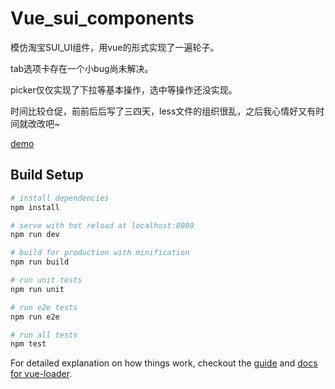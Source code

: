 # Vue_sui_components

模仿淘宝SUI_UI组件，用vue的形式实现了一遍轮子。

tab选项卡存在一个小bug尚未解决。

picker仅仅实现了下拉等基本操作，选中等操作还没实现。

时间比较仓促，前前后后写了三四天，less文件的组织很乱，之后我心情好又有时间就改改吧~

[demo](http://grubby-field.surge.sh/#!/)


## Build Setup

``` bash
# install dependencies
npm install

# serve with hot reload at localhost:8080
npm run dev

# build for production with minification
npm run build

# run unit tests
npm run unit

# run e2e tests
npm run e2e

# run all tests
npm test
```

For detailed explanation on how things work, checkout the [guide](https://github.com/vuejs-templates/webpack#vue-webpack-boilerplate) and [docs for vue-loader](http://vuejs.github.io/vue-loader).

